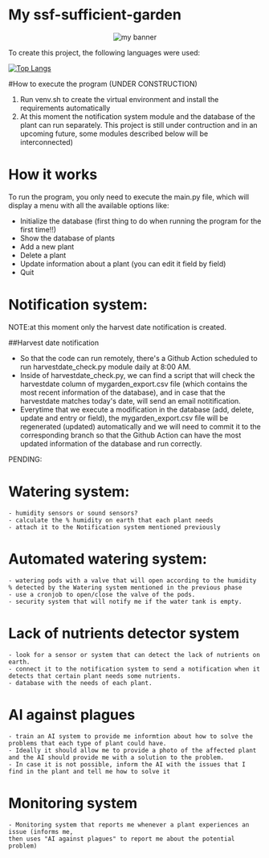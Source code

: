 # My ssf-sufficient-garden
<p align="center">
    <img src="https://github.com/user-attachments/assets/d4f34dbd-73ec-48cc-93bf-08d116575a20" alt="my banner">
</p>

To create this project, the following languages were used: 

[![Top Langs](https://github-readme-stats.vercel.app/api/top-langs/?username=ran9waves&layout=compact)](https://github.com/ran9waves)

#How to execute the program (UNDER CONSTRUCTION)

1. Run venv.sh to create the virtual environment and install the requirements automatically
2. At this moment the notification system module and the database of the plant can run separately. This project is still under contruction and in an upcoming future, some modules described below will be interconnected)

# How it works
To run the program, you only need to execute the main.py file, which will display a menu with all the available options like:
- Initialize the database (first thing to do when running the program for the first time!!)
- Show the database of plants
- Add a new plant
- Delete a plant
- Update information about a plant (you can edit it field by field)
- Quit 


# Notification system: 
NOTE:at this moment only the harvest date notification is created.

##Harvest date notification
- So that the code can run remotely, there's a Github Action scheduled to run harvestdate_check.py module daily at 8:00 AM. 
- Inside of harvestdate_check.py, we can find a script that will check the harvestdate column of mygarden_export.csv file (which contains the most recent information of the database), and in case that the harvestdate matches today's date, will send an email notitification.
- Everytime that we execute a modification in the database (add, delete, update and entry or field), the mygarden_export.csv file will be regenerated (updated) automatically and we will need to commit it to the corresponding branch so that the Github Action can have the most updated information of the database and run correctly. 
 
PENDING:

# Watering system: 
    - humidity sensors or sound sensors?
    - calculate the % humidity on earth that each plant needs
    - attach it to the Notification system mentioned previously

# Automated watering system: 
    - watering pods with a valve that will open according to the humidity % detected by the Watering system mentioned in the previous phase
    - use a cronjob to open/close the valve of the pods.
    - security system that will notify me if the water tank is empty. 

# Lack of nutrients detector system
    - look for a sensor or system that can detect the lack of nutrients on earth. 
    - connect it to the notification system to send a notification when it detects that certain plant needs some nutrients. 
    - database with the needs of each plant. 

# AI against plagues
    - train an AI system to provide me informtion about how to solve the problems that each type of plant could have. 
    - Ideally it should allow me to provide a photo of the affected plant and the AI should provide me with a solution to the problem.
    - In case it is not possible, inform the AI with the issues that I find in the plant and tell me how to solve it

# Monitoring system
    - Monitoring system that reports me whenever a plant experiences an issue (informs me, 
    then uses "AI against plagues" to report me about the potential problem)

